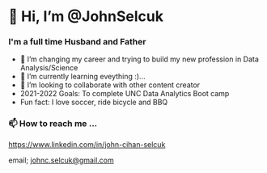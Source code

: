 # 👋 Hi, I’m @JohnSelcuk

### I'm a full time Husband and Father
- 👀 I’m changing my career and trying to build my new profession in Data Analysis/Science 
- 🌱 I’m currently learning eveything :)...
- 💞️ I’m looking to collaborate with other content creator
- 2021-2022 Goals: To complete UNC Data Analytics Boot camp
- Fun fact: I love soccer, ride bicycle and BBQ 

### 📫 How to reach me ...

https://www.linkedin.com/in/john-cihan-selcuk

email; johnc.selcuk@gmail.com
<!---
JohnCselcuk/JohnCselcuk is a ✨ special ✨ repository because its `README.md` (this file) appears on your GitHub profile.
You can click the Preview link to take a look at your changes.
--->
